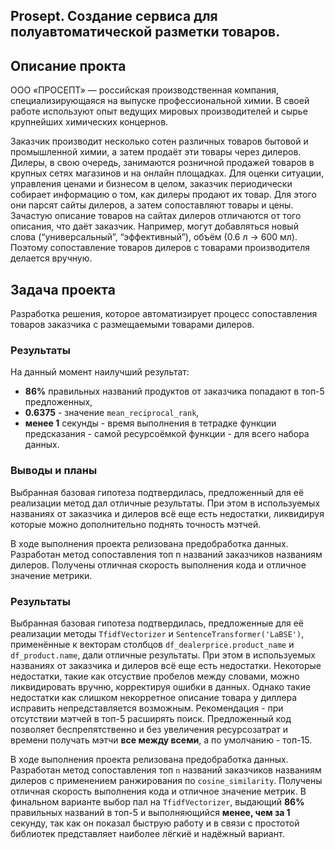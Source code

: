 ## Prosept. Cоздание сервиса для полуавтоматической разметки товаров.

## Описание прокта
ООО «ПРОСЕПТ» — российская производственная компания, специализирующаяся
на выпуске профессиональной химии. В своей работе используют опыт ведущих
мировых производителей и сырье крупнейших химических концернов.

Заказчик производит несколько сотен различных товаров бытовой и промышленной
химии, а затем продаёт эти товары через дилеров. Дилеры, в свою очередь,
занимаются розничной продажей товаров в крупных сетях магазинов и на онлайн
площадках.
Для оценки ситуации, управления ценами и бизнесом в целом, заказчик
периодически собирает информацию о том, как дилеры продают их товар. Для этого
они парсят сайты дилеров, а затем сопоставляют товары и цены.
Зачастую описание товаров на сайтах дилеров отличаются от того описания, что даёт
заказчик. Например, могут добавляться новый слова (“универсальный”,
“эффективный”), объём (0.6 л -> 600 мл). Поэтому сопоставление товаров дилеров с
товарами производителя делается вручную.

## Задача проекта
Разработка решения, которое автоматизирует процесс сопоставления товаров заказчика с размещаемыми товарами дилеров.

### Результаты

На данный момент наилучший результат: 
- **86%** правильных названий продуктов от заказчика попадают в топ-5 предложенных, <br>
- **0.6375** - значение `mean_reciprocal_rank`, <br>
- **менее 1** секунды - время выполнения в тетрадке функции предсказания - самой ресурсоёмкой функции - для всего набора данных.

### Выводы и планы

Выбранная базовая гипотеза подтвердилась, предложенный для её реализации метод дал отличные результаты.
При этом в используемых названиях от заказчика и дилеров всё еще есть недостатки, ликвидируя которые можно дополнительно поднять точность мэтчей.

В ходе выполнения проекта релизована предобработка данных. Разработан метод сопоставления топ n названий заказчиков названиям дилеров. 
Получены отличная скорость выполнения кода и отличное значение метрики.

### Результаты

Выбранная базовая гипотеза подтвердилась, предложенные для её реализации методы `TfidfVectorizer` и `SentenceTransformer('LaBSE')`, 
применённые к векторам столбцов `df_dealerprice.product_name` и `df_product.name`, дали отличные результаты.
При этом в используемых названиях от заказчика и дилеров всё еще есть недостатки. Некоторые недостатки, 
такие как отсуствие пробелов между словами, можно ликвидировать вручню, корректируя ошибки в данных. 
Однако такие недостатки как слишком некорретное описание товара у диллера исправить непредставляется возможным. 
Рекомендация - при отсутствии мэтчей в топ-5 расширять поиск. Предложенный код позволяет беспрепятственно
и без увеличения ресурсозатрат и времени получать мэтчи **все между всеми**, а по умолчанию - топ-15. 

В ходе выполнения проекта релизована предобработка данных. Разработан метод сопоставления топ `n` 
названий заказчиков названиям дилеров с применением ранжирования по `cosine_similarity`. 
Получены отличная скорость выполнения кода и отличное значение метрик. 
В финальном варианте выбор пал на `TfidfVectorizer`, выдающий **86%** правильных названий в топ-5 и выполняющийся **менее, чем за 1** секунду, 
так как он показал быструю работу и в связи с простотой библиотек представляет наиболее лёгкиё и надёжный вариант.
